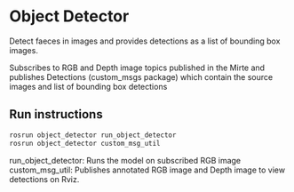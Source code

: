 # Object Detector

Detect faeces in images and provides detections as a list of bounding box images.

Subscribes to RGB and Depth image topics published in the Mirte and publishes Detections (custom_msgs package) which contain the source images and list of bounding box detections


## Run instructions

```bash
rosrun object_detector run_object_detector
rosrun object_detector custom_msg_util
```

run_object_detector: Runs the model on subscribed RGB image
custom_msg_util: Publishes annotated RGB image and Depth image to view detections on Rviz.